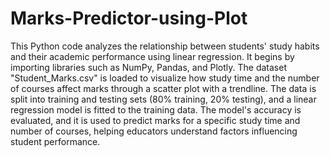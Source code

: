 # Marks-Predictor-using-Plot

This Python code analyzes the relationship between students' study habits and their academic performance using linear regression. It begins by importing libraries such as NumPy, Pandas, and Plotly. The dataset "Student_Marks.csv" is loaded to visualize how study time and the number of courses affect marks through a scatter plot with a trendline. The data is split into training and testing sets (80% training, 20% testing), and a linear regression model is fitted to the training data. The model's accuracy is evaluated, and it is used to predict marks for a specific study time and number of courses, helping educators understand factors influencing student performance.
